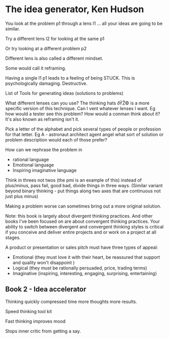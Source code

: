 # The idea generator, Ken Hudson

You look at the problem p1 through a lens l1 ... all your ideas are going to be similar.

Try a different lens l2 for looking at the same p1

Or try looking at a different problem p2

Different lens is also called a different mindset.

Some would call it reframing.

Having a single l1 p1 leads to a feeling of being STUCK. This is psychologically damaging. Destructive.

List of Tools for generating ideas (solutions to problems)

What different lenses can you use? The thinking hats ðŸŽ© is a more specific version of this technique. Can I vent whatever lenses I want. Eg how would a tester see this problem? How would a conman think about it? It's also known as reframing isn't it.

Pick a letter of the alphabet and pick several types of people or profession for that letter. Eg A - astronaut architect agent angel  what sort of solution or problem description would each of those prefer?

How can we rephrase the problem in

- rational language
- Emotional language
- Inspiring imaginative language

Think in threes not twos (the pmi is an example of this) instead of plus/minus, pass fail, good bad, divide things in three ways. (Similar variant beyond binary thinking - put things along two axes that are continuous not just plus minus)

Making a problem worse can sometimes bring out a more original solution.

Note: this book is largely about divergent thinking practices. And other books I've been focused on are about convergent thinking practices. Your ability to switch between divergent and convergent thinking styles is critical if you conceive and deliver entire projects and or work on a project at all stages.

A product or presentation or sales pitch must have three types of appeal:

- Emotional (they must love it with their heart, be reassured that support and quality won't disappoint )
- Logical (they must be rationally persuaded, price, trading terms)
- Imaginative (inspiring, interesting, engaging, surprising, entertaining)

## Book 2 - Idea accelerator

Thinking quickly compressed time more thoughts more results.

Speed thinking tool kit

Fast thinking improves mood

Stops inner critic from getting a say.

